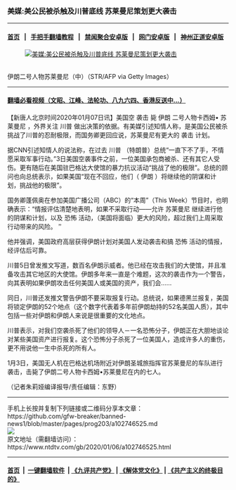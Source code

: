### 美媒:美公民被杀触及川普底线 苏莱曼尼策划更大袭击
------------------------

#### [首页](https://github.com/gfw-breaker/banned-news1/blob/master/README.md) &nbsp;&nbsp;|&nbsp;&nbsp; [手把手翻墙教程](https://github.com/gfw-breaker/guides/wiki) &nbsp;&nbsp;|&nbsp;&nbsp; [禁闻聚合安卓版](https://github.com/gfw-breaker/bn-android) &nbsp;&nbsp;|&nbsp;&nbsp; [网门安卓版](https://github.com/oGate2/oGate) &nbsp;&nbsp;|&nbsp;&nbsp; [神州正道安卓版](https://github.com/SzzdOgate/update) 



<div><div class="featured_image">
 <a href="https://i.ntdtv.com/assets/uploads/2020/01/GettyImages-509525684-1.jpg" target="_blank">
  <figure>
   <img alt="美媒:美公民被杀触及川普底线 苏莱曼尼策划更大袭击" src="https://i.ntdtv.com/assets/uploads/2020/01/GettyImages-509525684-1-800x450.jpg"/>
  </figure><br/>
 </a>
 <span class="caption">
  伊朗二号人物苏莱曼尼（中）（STR/AFP via Getty Images）
 </span>
</div>
</div><hr/>

#### [翻墙必看视频（文昭、江峰、法轮功、八九六四、香港反送中...）](http://167.172.214.107/home.html)

<div><div class="post_content" itemprop="articleBody">
 <p>
  【新唐人北京时间2020年01月07日讯】美国空
  <ok href="https://www.ntdtv.com/gb/袭击.htm">
   袭击
  </ok>
  毙
  <ok href="https://www.ntdtv.com/gb/伊朗.htm">
   伊朗
  </ok>
  二号人物卡西姆•
  <ok href="https://www.ntdtv.com/gb/苏莱曼尼.htm">
   苏莱曼尼
  </ok>
  ，外界关注
  <ok href="https://www.ntdtv.com/gb/川普.htm">
   川普
  </ok>
  做出决策的依据。有美媒引述知情人称，是美国公民被杀挑战了川普的忍耐极限，而国务卿更回应说，苏莱曼尼有更大的
  <ok href="https://www.ntdtv.com/gb/袭击.htm">
   袭击
  </ok>
  计划。
 </p>
 <p>
  据CNN引述知情人的说法称，在过去
  <ok href="https://www.ntdtv.com/gb/川普.htm">
   川普
  </ok>
  （特朗普）总统“一直下不了手，不情愿采取军事行动。”3日美国空袭事件之前，一位美国承包商被杀、还有其它人受伤。更有随后在美国驻巴格达大使馆的暴力抗议活动“挑战了他的极限”。总统的顾问也向总统表示，如果美国“现在不回应，他们（
  <ok href="https://www.ntdtv.com/gb/伊朗.htm">
   伊朗
  </ok>
  ）将继续他的阴谋和计划，挑战他的极限”。
 </p>
 <p>
  国务卿蓬佩奥在参加美国广播公司（ABC）的“本周”（This Week）节目时，也明确表示：“情报评估清楚地表明，如果不采取行动——允许
  <ok href="https://www.ntdtv.com/gb/苏莱曼尼.htm">
   苏莱曼尼
  </ok>
  继续进行他的阴谋和计划，以及
  <ok href="https://www.ntdtv.com/gb/恐怖.htm">
   恐怖
  </ok>
  活动，（美国将面临）更大的风险，超过我们上周采取行动带来的风险。
  <span style="display: inline !important; float: none; background-color: #ffffff; color: #333333; cursor: text; font-family: Georgia,'Times New Roman','Bitstream Charter',Times,serif; font-size: 16px; font-style: normal; font-variant: normal; font-weight: 400; letter-spacing: normal; orphans: 2; text-align: left; text-decoration: none; text-indent: 0px; text-transform: none; -webkit-text-stroke-width: 0px; white-space: normal; word-spacing: 0px;">
   ”
  </span>
 </p>
 <p>
  他并强调，美国政府高层获得伊朗计划对美国人发动袭击和搞
  <ok href="https://www.ntdtv.com/gb/恐怖.htm">
   恐怖
  </ok>
  活动的情报，经评估后可靠。
 </p>
 <p>
  川普5日曾发推文写道，数百名伊朗示威者。他已经在攻击我们的大使馆，并且准备攻击其它地区的大使馆。伊朗多年来一直是个难题，这次的袭击作为一个警告，向其表明如果伊朗攻击任何美国人或美国的资产，我们会……
 </p>
 <p>
  同日，川普还发推文警告伊朗不要采取报复行动。总统说，如果德黑兰报复，美国将锁定伊朗的52个地点（这个数字代表着多年前伊朗劫持的52名美国人质），其中包括一些对伊朗和伊朗人来说是很重要的文化地点。
 </p>
 <p>
  川普表示，对我们空袭杀死了他们的领导人－一名恐怖分子，伊朗正在大胆地谈论对某些美国资产进行报复。这个恐怖分子杀死了一位美国人，造成许多人的重伤，更不用说他一生中杀死的所有人。
 </p>
 <p>
  1月3日，美国无人机在巴格达机场附近对伊朗圣城旅指挥官苏莱曼尼的车队进行袭击，击毙了伊朗二号人物卡西姆•苏莱曼尼在内的七人。
 </p>
 <p>
  （记者朱莉娅编译报导/责任编辑：东野）
 </p>
 <p>
 </p>
 <p>
 </p>
 <div class="single_ad">
 </div>
</div>
</div>
<hr/>
手机上长按并复制下列链接或二维码分享本文章：<br/>
https://github.com/gfw-breaker/banned-news1/blob/master/pages/prog203/a102746525.md <br/>
<a href='https://github.com/gfw-breaker/banned-news1/blob/master/pages/prog203/a102746525.md'><img src='https://github.com/gfw-breaker/banned-news1/blob/master/pages/prog203/a102746525.md.png'/></a> <br/>
原文地址（需翻墙访问）：https://www.ntdtv.com/gb/2020/01/06/a102746525.html


------------------------
#### [首页](https://github.com/gfw-breaker/banned-news1/blob/master/README.md) &nbsp;|&nbsp; [一键翻墙软件](https://github.com/gfw-breaker/nogfw/blob/master/README.md) &nbsp;| [《九评共产党》](https://github.com/gfw-breaker/9ping.md/blob/master/README.md#九评之一评共产党是什么) | [《解体党文化》](https://github.com/gfw-breaker/jtdwh.md/blob/master/README.md) | [《共产主义的终极目的》](https://github.com/gfw-breaker/gczydzjmd.md/blob/master/README.md)


<img src='http://gfw-breaker.win/banned-news/pages/prog203/a102746525.md' width='0px' height='0px'/>